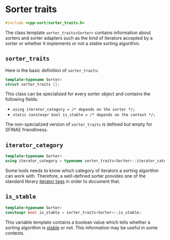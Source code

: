 Sorter traits
=============

```cpp
#include <cpp-sort/sorter_traits.h>
```

The class template `sorter_traits<Sorter>` contains information about
sorters and sorter adapters such as the kind of iterators accepted by
a sorter or whether it implements or not a stable sorting algorithm.

`sorter_traits`
---------------

Here is the basic definition of `sorter_traits`:

```cpp
template<typename Sorter>
struct sorter_traits {};
```

This class can be specialized for every sorter object and contains the
following fields:

* `using iterator_category = /* depends on the sorter */;`
* `static constexpr bool is_stable = /* depends on the context */;`

The non-specialized version of `sorter_traits` is defined but empty for
SFINAE friendliness.

`iterator_category`
-------------------

```cpp
template<typename Sorter>
using iterator_category = typename sorter_traits<Sorter>::iterator_category;
```

Some tools needs to know which category of iterators a sorting algorithm
can work with. Therefore, a well-defined sorter provides one of the standard
library [iterator tags](http://en.cppreference.com/w/cpp/iterator/iterator_tags)
in order to document that.

`is_stable`
-----------

```cpp
template<typename Sorter>
constexpr bool is_stable = sorter_traits<Sorter>::is_stable;
```

This variable template contains a boolean value which tells whether a sorting
algorithm is [stable](https://en.wikipedia.org/wiki/Sorting_algorithm#Stability)
or not. This information may be useful in some contexts.
